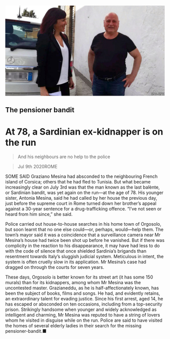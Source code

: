 ![](./images/20200711_EUP501.jpg)

## The pensioner bandit

# At 78, a Sardinian ex-kidnapper is on the run

> And his neighbours are no help to the police

> Jul 9th 2020ROME

SOME SAID Graziano Mesina had absconded to the neighbouring French island of Corsica; others that he had fled to Tunisia. But what became increasingly clear on July 3rd was that the man known as the last balènte, or Sardinian bandit, was yet again on the run—at the age of 78. His younger sister, Antonia Mesina, said he had called by her house the previous day, just before the supreme court in Rome turned down her brother’s appeal against a 30-year sentence for a drug-trafficking offence. “I’ve not seen or heard from him since,” she said.

Police carried out house-to-house searches in his home town of Orgosolo, but soon learnt that no one else could—or, perhaps, would—help them. The town’s mayor said it was a coincidence that a surveillance camera near Mr Mesina’s house had twice been shot up before he vanished. But if there was complicity in the reaction to his disappearance, it may have had less to do with the code of silence that once shielded Sardinia’s brigands than resentment towards Italy’s sluggish judicial system. Meticulous in intent, the system is often cruelly slow in its application. Mr Mesina’s case had dragged on through the courts for seven years.

These days, Orgosolo is better known for its street art (it has some 150 murals) than for its kidnappers, among whom Mr Mesina was the uncontested master. Grazianeddu, as he is half-affectionately known, has been the subject of books, films and songs. He had, and evidently retains, an extraordinary talent for evading justice. Since his first arrest, aged 14, he has escaped or absconded on ten occasions, including from a top-security prison. Strikingly handsome when younger and widely acknowledged as intelligent and charming, Mr Mesina was reputed to have a string of lovers whom he visited in disguise while on the run. Police are said to have visited the homes of several elderly ladies in their search for the missing pensioner-bandit.■